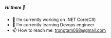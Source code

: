 ##### Hi there 👋

- 🔭 I’m currently working on .NET Core(C#)
- 🌱 I’m currently learning Devops engineer
- 📫 How to reach me: trongtam068@gmail.com

